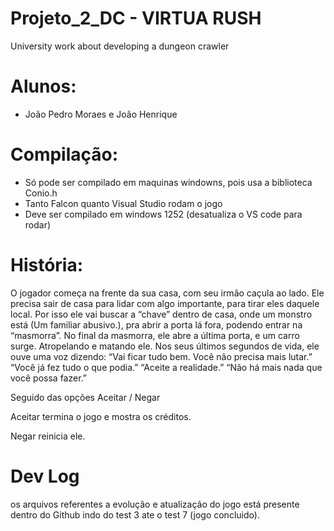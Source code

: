 # Projeto_2_DC - VIRTUA RUSH
University work about developing a dungeon crawler

# Alunos: 
- João Pedro Moraes e João Henrique

# Compilação: 
- Só pode ser compilado em maquinas windowns, pois usa a biblioteca Conio.h
- Tanto Falcon quanto Visual Studio rodam o jogo 
- Deve ser compilado em windows 1252 (desatualiza o VS code para rodar)

# História: 

O jogador começa na frente da sua casa, com seu irmão caçula ao lado.
Ele precisa sair de casa para lidar com algo importante, para tirar eles daquele local.
Por isso ele vai buscar a “chave” dentro de casa, onde um monstro está (Um familiar abusivo.), pra abrir a porta lá fora, podendo entrar na “masmorra”.
No final da masmorra, ele abre a última porta, e um carro surge. Atropelando e matando ele.
Nos seus últimos segundos de vida, ele ouve uma voz dizendo:
“Vai ficar tudo bem. Você não precisa mais lutar.”
“Você já fez tudo o que podia.”
“Aceite a realidade.”
“Não há mais nada que você possa fazer.”

Seguido das opções 
Aceitar / Negar

Aceitar termina o jogo e mostra os créditos.

Negar reinicia ele.

# Dev Log

os arquivos referentes a evolução e atualização do jogo está presente dentro do Github indo do test 3 ate o test 7 (jogo concluido). 
